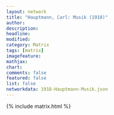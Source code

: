 ```yaml
---
layout: network
title: "Hauptmann, Carl: Musik (1918)"
author:
description:
headline:
modified:
category: Matrix
tags: [matrix]
imagefeature: 
mathjax: 
chart: 
comments: false
featured: false
list: false
networkdata: 1918-Hauptmann-Musik.json
---
```

{% include matrix.html %}
